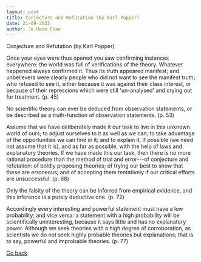 ```yaml
---
layout: post
title: Conjecture and Refutation (by Karl Popper)
date: 21-09-2023
author: Je Hoon Chae
---
```


Conjecture and Refutation (by Karl Popper)

Once your eyes were thus opened you saw confirming instances everywhere: the world was full of verifications of the theory. Whatever happened always confirmed it. Thus its truth appeared manifest; and unbelievers were clearly people who did not want to see the manifest truth; who refused to see it, either because it was against their class interest, or because of their repressions which were still 'un-analysed' and crying out for treatment. (p. 45)

No scientific theory can ever be deduced from observation statements, or be described as a truth-function of observation statements. (p. 53)

Assume that we have deliberately made it our task to live in this unknown world of ours; to adjust ourselves to it as well as we can; to take advantage of the opportunities we can find in it; and to explain it, if possible (we need not assume that it is), and as far as possible, with the help of laws and explanatory theories. If we have made this our task, then there is no more rational procedure than the method of trial and error---of conjecture and refutation: of boldly proposing theories; of trying our best to show that these are erroneous; and of accepting them tentatively if our critical efforts are unsuccessful. (p. 68)

Only the falsity of the theory can be inferred from empirical evidence, and this inference is a purely deductive one. (p. 72)

Accordingly every interesting and powerful statement must have a low probability; and vice versa: a statement with a high probability will be scientifically uninteresting, because it says little and has no explanatory power. Although we seek theories with a high degree of corroboration, as scientists we do not seek highly probable theories but explanations; that is to say, powerful and improbable theories. (p. 77)

[Go back](https://jehoonchae.github.io/blog)
